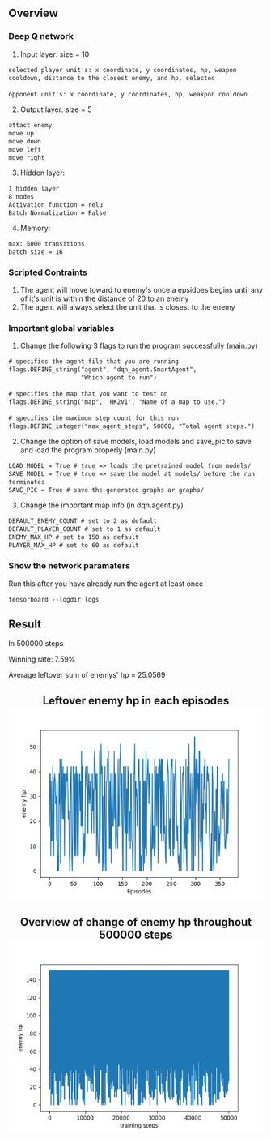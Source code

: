 ## Overview
### Deep Q network
1. Input layer: size = 10
```
selected player unit's: x coordinate, y coordinates, hp, weapon cooldown, distance to the closest enemy, and hp, selected

opponent unit's: x coordinate, y coordinates, hp, weakpon cooldown
```
2. Output layer: size = 5
```
attact enemy
move up
move down
move left
move right
```
3. Hidden layer:
```
1 hidden layer
8 nodes
Activation function = relu
Batch Normalization = False
```

4. Memory:
```
max: 5000 transitions
batch size = 16
```

### Scripted Contraints
1. The agent will move toward to enemy's once a epsidoes begins until any of it's unit is within the distance of 20 to an enemy
2. The agent will always select the unit that is closest to the enemy

### Important global variables
1. Change the following 3 flags to run the program successfully (main.py)
```
# specifies the agent file that you are running
flags.DEFINE_string("agent", "dqn_agent.SmartAgent",
                    "Which agent to run")

# specifies the map that you want to test on 
flags.DEFINE_string("map", 'HK2V1', "Name of a map to use.")

# specifies the maximum step count for this run
flags.DEFINE_integer("max_agent_steps", 50000, "Total agent steps.")
```
2.  Change the option of save models, load models and save_pic to save and load the program properly (main.py)
```
LOAD_MODEL = True # true => loads the pretrained model from models/
SAVE_MODEL = True # true => save the model at models/ before the run terminates
SAVE_PIC = True # save the generated graphs ar graphs/
```

3. Change the important map info (in dqn.agent.py)
 ```
DEFAULT_ENEMY_COUNT # set to 2 as default
DEFAULT_PLAYER_COUNT # set to 1 as default
ENEMY_MAX_HP # set to 150 as default
PLAYER_MAX_HP # set to 60 as default
```

### Show the network paramaters 
Run this after you have already run the agent at least once
```
tensorboard --logdir logs
```

## Result
In 500000 steps

Winning rate: 7.59%

Average leftover sum of enemys' hp  = 25.0569

<p align="center">
  <h2 align = "center">Leftover enemy hp in each episodes <br>
  <img src="graphs/eval.png">
</p>


<p align="center">
  <h2 align = "center">Overview of change of enemy hp throughout 500000 steps <br>
  <img src="graphs/enemy_hp.png">
</p>
